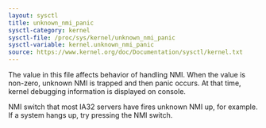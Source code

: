 ```yaml
---
layout: sysctl
title: unknown_nmi_panic
sysctl-category: kernel
sysctl-file: /proc/sys/kernel/unknown_nmi_panic
sysctl-variable: kernel.unknown_nmi_panic
source: https://www.kernel.org/doc/Documentation/sysctl/kernel.txt
---
```


The value in this file affects behavior of handling NMI. When the
value is non-zero, unknown NMI is trapped and then panic occurs. At
that time, kernel debugging information is displayed on console.

NMI switch that most IA32 servers have fires unknown NMI up, for
example.  If a system hangs up, try pressing the NMI switch.

